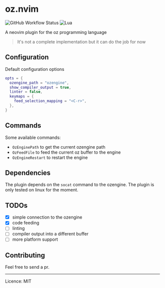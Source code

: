# oz.nvim

![GitHub Workflow Status](https://img.shields.io/github/actions/workflow/status/luxluth/oz.nvim/lint-test.yml?branch=main&style=for-the-badge)
![Lua](https://img.shields.io/badge/Made%20with%20Lua-blueviolet.svg?style=for-the-badge&logo=lua)

A neovim plugin for the oz programming language

> It's not a complete implementation but it can do the job for now

## Configuration

Default configuration options

```lua
opts = {
  ozengine_path = "ozengine",
  show_compiler_output = true,
  linter = false,
  keymaps = {
    feed_selection_mapping = "<C-r>",
  },
}
```

## Commands

Some available commands:

- `OzEnginePath` to get the current ozengine path
- `OzFeedFile` to feed the current oz buffer to the engine
- `OzEngineRestart` to restart the engine

## Dependencies

The plugin depends on the `socat` command to the ozengine. The plugin is only
tested on linux for the moment.

## TODOs

- [x] simple connection to the ozengine
- [x] code feeding
- [ ] linting
- [ ] compiler output into a different buffer
- [ ] more platform support

## Contributing

Feel free to send a pr.

---

Licence: MIT

